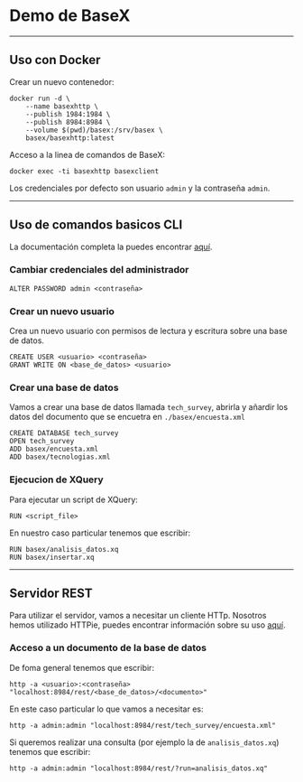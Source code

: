 # Demo de BaseX

---

## Uso con Docker


Crear un nuevo contenedor:

```
docker run -d \
    --name basexhttp \
    --publish 1984:1984 \
    --publish 8984:8984 \
    --volume $(pwd)/basex:/srv/basex \
    basex/basexhttp:latest
```

Acceso a la linea de comandos de BaseX:

```
docker exec -ti basexhttp basexclient
```

Los credenciales por defecto son usuario `admin`
y la contraseña `admin`.

---

## Uso de comandos basicos CLI

La documentación completa la puedes encontrar [aquí](https://docs.basex.org/wiki/Commands).

### Cambiar credenciales del administrador

```
ALTER PASSWORD admin <contraseña>
```

### Crear un nuevo usuario

Crea un nuevo usuario con permisos de lectura y escritura sobre una base de datos.

```
CREATE USER <usuario> <contraseña>
GRANT WRITE ON <base_de_datos> <usuario>
```

### Crear una base de datos

Vamos a crear una base de datos llamada `tech_survey`, abrirla y
añardir los datos del documento que se encuetra en `./basex/encuesta.xml`

```
CREATE DATABASE tech_survey
OPEN tech_survey
ADD basex/encuesta.xml
ADD basex/tecnologias.xml
```

### Ejecucion de XQuery

Para ejecutar un script de XQuery:

```
RUN <script_file>
```

En nuestro caso particular tenemos que escribir:

```
RUN basex/analisis_datos.xq
RUN basex/insertar.xq
```

---

## Servidor REST

Para utilizar el servidor, vamos a necesitar un cliente HTTp. Nosotros hemos utilizado
HTTPie, puedes encontrar información sobre su uso [aquí](https://httpie.io/docs/cli/default-behavior).

### Acceso a un documento de la base de datos

De foma general tenemos que escribir:

```
http -a <usuario>:<contraseña> "localhost:8984/rest/<base_de_datos>/<documento>"
```

En este caso particular lo que vamos a necesitar es:

```
http -a admin:admin "localhost:8984/rest/tech_survey/encuesta.xml"
```

Si queremos realizar una consulta (por ejemplo la de `analisis_datos.xq`)
tenemos que escribir:

```
http -a admin:admin "localhost:8984/rest/?run=analisis_datos.xq"
```
